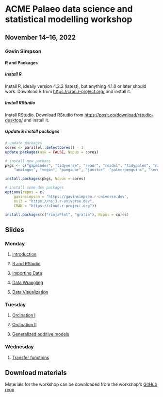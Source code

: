 # ACME Palaeo data science and statistical modelling workshop

## November 14&ndash;16, 2022

### Gavin Simpson

#### R and Packages

##### Install R

Install R, ideally version 4.2.2 (latest), but anything 4.1.0 or later should work. Download R from <https://cran.r-project.org/> and install it.

##### Install RStudio

Install RStudio. Download RStudio from <https://posit.co/download/rstudio-desktop/> and install it.

##### Update & install packages
```r
# update packages
cores <- parallel::detectCores() - 1
update.packages(ask = FALSE, Ncpus = cores)

# install new packaes
pkgs <- c("gapminder", "tidyverse", "readr", "readxl", "tidypaleo", "rioja",
    "analogue", "vegan", "pangaear", "janitor", "palmerpenguins", "here")

install.packages(pkgs, Ncpus = cores)

# install some dev packages
options(repos = c(
    gavinsimpson = 'https://gavinsimpson.r-universe.dev',
    nsj3 = "https://nsj3.r-universe.dev",
    CRAN = "https://cloud.r-project.org"))

install.packages(c("riojaPlot", "gratia"), Ncpus = cores)
```

## Slides

### Monday

1. [Introduction](https://gavinsimpson.github.io/acme-stats/01-monday/01-introduction.html)

2. [R and RStudio](https://gavinsimpson.github.io/acme-stats/01-monday/02-r-and-rstudio.html)

3. [Importing Data](https://gavinsimpson.github.io/acme-stats/01-monday/03-importing-data.html)

4. [Data Wrangling](https://gavinsimpson.github.io/acme-stats/01-monday/04-data-wrangling.html)

5. [Data Visualization](https://gavinsimpson.github.io/acme-stats/01-monday/05-data-viz.html)

### Tuesday

1. [Ordination I](https://gavinsimpson.github.io/acme-stats/02-tuesday/01-ordination-1.html)

2. [Ordination II](https://gavinsimpson.github.io/acme-stats/02-tuesday/02-ordination-2.html)

3. [Generalized additive models](https://gavinsimpson.github.io/acme-stats/02-tuesday/03-gams.html)

### Wednesday

1. [Transfer functions](https://gavinsimpson.github.io/acme-stats/03-wednesday/tranfun_talk_2.pdf)

## Download materials

Materials for the workshop can be downloaded from the workshop's [GitHub repo](https://github.com/gavinsimpson/acme-stats)